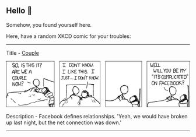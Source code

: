 ## Hello 👀

Somehow, you found yourself here.

Here, have a random XKCD comic for your troubles:

-----------------------------------

Title - [Couple](https://xkcd.com/355)

![Couple](./random_comic.png)

Description - Facebook defines relationships.  'Yeah, we would have broken up last night, but the net connection was down.'

-----------------------------------